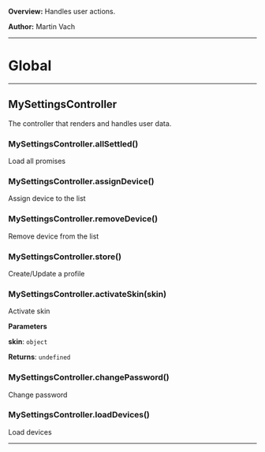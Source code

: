 **Overview:** Handles user actions.



**Author:** Martin Vach




* * *

# Global





* * *

## MySettingsController
The controller that renders and handles user data.

### MySettingsController.allSettled() 

Load all promises


### MySettingsController.assignDevice() 

Assign device to the list


### MySettingsController.removeDevice() 

Remove device from the list


### MySettingsController.store() 

Create/Update a profile


### MySettingsController.activateSkin(skin) 

Activate skin

**Parameters**

**skin**: `object`

**Returns**: `undefined`

### MySettingsController.changePassword() 

Change password


### MySettingsController.loadDevices() 

Load devices




* * *
